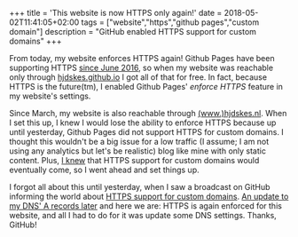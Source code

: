 +++
title = 'This website is now HTTPS only again!'
date = 2018-05-02T11:41:05+02:00
tags = ["website","https","github pages","custom domain"]
description = "GitHub enabled HTTPS support for custom domains"
+++

From today, my website enforces HTTPS again! Github Pages have been supporting
HTTPS [since June
2016](https://blog.github.com/2016-06-08-https-for-github-pages/), so when my
website was reachable only through
[hjdskes.github.io](https://hjdskes.github.io) I got all of that for free. In
fact, because HTTPS is the future(tm), I enabled Github Pages' *enforce HTTPS*
feature in my website's settings.

Since March, my website is also reachable through
[(www.)hjdskes.nl](https://hjdskes.nl).  When I set this up, I knew I would
lose the ability to enforce HTTPS because up until yesterday, Github Pages did
not support HTTPS for custom domains. I thought this wouldn't be a big issue
for a low traffic (I assume; I am not using any analytics but let's be
realistic) blog like mine with only static content. Plus, [I
knew](https://github.com/isaacs/github/issues/156) that HTTPS support for
custom domains would eventually come, so I went ahead and set things up.

I forgot all about this until yesterday, when I saw a broadcast on GitHub
informing the world about [HTTPS support for custom
domains](https://blog.github.com/2018-05-01-github-pages-custom-domains-https/).
[An update to my DNS' A records
later](https://help.github.com/articles/setting-up-an-apex-domain/#configuring-a-records-with-your-dns-provider)
and here we are: HTTPS is again enforced for this website, and all I had to do
for it was update some DNS settings. Thanks, GitHub!
